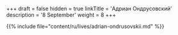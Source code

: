 +++
draft = false
hidden = true
linkTitle = 'Адриан Ондрусовский'
description = '8 September'
weight = 8
+++

{{% include file="content/ru/lives/adrian-ondrusovskii.md" %}}
